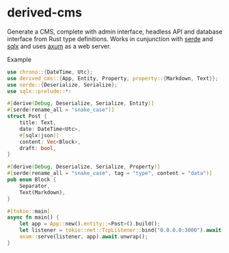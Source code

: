 # derived-cms

Generate a CMS, complete with admin interface, headless API and database interface from Rust
type definitions. Works in cunjunction with [serde](https://docs.rs/serde/latest/serde/) and
[sqlx](https://lib.rs/crates/sqlx) and uses [axum](https://docs.rs/axum/latest/axum/) as a
web server.

Example

```rust
use chrono::{DateTime, Utc};
use derived_cms::{App, Entity, Property, property::{Markdown, Text}};
use serde::{Deserialize, Serialize};
use sqlx::prelude::*:

#[derive(Debug, Deserialize, Serialize, Entity)]
#[serde(rename_all = "snake_case")]
struct Post {
    title: Text,
    date: DateTime<Utc>,
    #[sqlx(json)]
    content: Vec<Block>,
    draft: bool,
}

#[derive(Debug, Deserialize, Serialize, Property)]
#[serde(rename_all = "snake_case", tag = "type", content = "data")]
pub enum Block {
    Separator,
    Text(Markdown),
}

#[tokio::main]
async fn main() {
    let app = App::new().entity::<Post>().build();
    let listener = tokio::net::TcpListener::bind("0.0.0.0:3000").await.unwrap();
    axum::serve(listener, app).await.unwrap();
}
```
